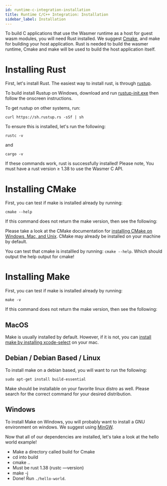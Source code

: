```yaml
---
id: runtime-c-integration-installation
title: Runtime C/C++ Integration: Installation
sidebar_label: Installation
---
```


To build C applications that use the Wasmer runtime as a host for guest wasm modules, you will need Rust installed. We suggest [Cmake](https://cmake.org/), and make for building your host application. Rust is needed to build the wasmer runtime, Cmake and make will be used to build the host application itself.

# Installing Rust

First, let's install Rust. The easiest way to install rust, is through [rustup](https://rustup.rs/).

To build install Rustup on Windows, download and run [rustup-init.exe](https://win.rustup.rs/) then follow the onscreen instructions.

To get rustup on other systems, run:

`curl https://sh.rustup.rs -sSf | sh`

To ensure this is installed, let's run the following:

`rustc -v`

and

`cargo -v`

If these commands work, rust is successfully installed! Please note, You must have a rust version ≥ 1.38 to use the Wasmer C API.

# Installing CMake

First, you can test if make is installed already by running:

`cmake --help`

If this command does not return the make version, then see the following:

Please take a look at the CMake documentation for [installing CMake on Windows, Mac, and Unix](https://cmake.org/install/). CMake may already be installed on your machine by default.

You can test that cmake is installled by running: `cmake --help`. Which should output the help output for cmake!

# Installing Make

First, you can test if make is installed already by running:

`make -v`

If this command does not return the make version, then see the following:

## MacOS

Make is usually installed by default. However, if it is not, you can [install make by installing xcode-select](http://osxdaily.com/2014/02/12/install-command-line-tools-mac-os-x/) on your mac.

## Debian / Debian Based / Linux

To install make on a debian based, you will want to run the following:

`sudo apt-get install build-essential`

Make should be installable on your favorite linux distro as well. Please search for the correct command for your desired distribution.

## Windows

To install Make on Windows, you will probably want to install a GNU environment on windows. We suggest using [MinGW](http://www.mingw.org/).

Now that all of our dependencies are installed, let's take a look at the hello world example!

- Make a directory called build for Cmake
- cd into build
- cmake ..
- Must be rust 1.38 (rustc —version)
- make -j
- Done! Run `./hello-world`.

